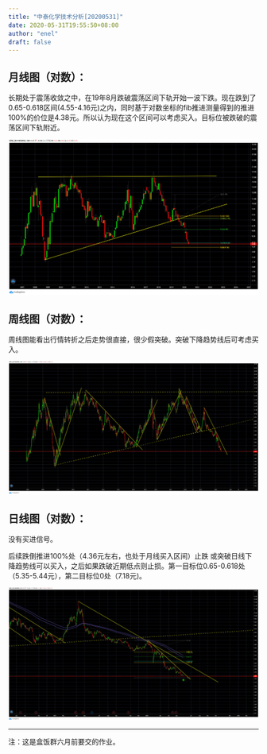 ```yaml
---
title: "中泰化学技术分析[20200531]"
date: 2020-05-31T19:55:50+08:00
author: "enel"
draft: false
---
```

## 月线图（对数）：

长期处于震荡收敛之中，在19年8月跌破震荡区间下轨开始一波下跌。现在跌到了 0.65-0.618区间(4.55-4.16元)之内，同时基于对数坐标的fib推进测量得到的推进100%的价位是4.38元。所以认为现在这个区间可以考虑买入。目标位被跌破的震荡区间下轨附近。

![月线（对数）](/img/2020-05-31-中泰化学月线.webp)

## 周线图（对数）：

周线图能看出行情转折之后走势很直接，很少假突破。突破下降趋势线后可考虑买入。

![周线（对数）](/img/2020-05-31-中泰化学周线.webp)

## 日线图（对数）：

没有买进信号。

后续跌倒推进100%处（4.36元左右，也处于月线买入区间）止跌 或突破日线下降趋势线可以买入，之后如果跌破近期低点则止损。第一目标位0.65-0.618处（5.35-5.44元），第二目标位0处（7.18元)。

![日线（对数）](/img/2020-05-31-中泰化学日线.webp)

---
注：这是盒饭群六月前要交的作业。
